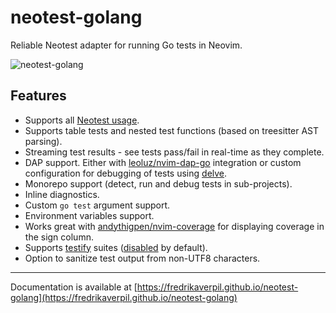 # neotest-golang

Reliable Neotest adapter for running Go tests in Neovim.

![neotest-golang](https://github.com/fredrikaverpil/neotest-golang/assets/994357/afb6e936-b355-4d7b-ab73-65c21ee66ae7)

## Features

- Supports all [Neotest usage](https://github.com/nvim-neotest/neotest#usage).
- Supports table tests and nested test functions (based on treesitter AST
  parsing).
- Streaming test results - see tests pass/fail in real-time as they complete.
- DAP support. Either with
  [leoluz/nvim-dap-go](https://github.com/leoluz/nvim-dap-go) integration or
  custom configuration for debugging of tests using
  [delve](https://github.com/go-delve/delve).
- Monorepo support (detect, run and debug tests in sub-projects).
- Inline diagnostics.
- Custom `go test` argument support.
- Environment variables support.
- Works great with
  [andythigpen/nvim-coverage](https://github.com/andythigpen/nvim-coverage) for
  displaying coverage in the sign column.
- Supports [testify](https://github.com/stretchr/testify) suites
  ([disabled](https://fredrikaverpil.github.io/neotest-golang/config/#testify_enabled)
  by default).
- Option to sanitize test output from non-UTF8 characters.

---

Documentation is available at
[https://fredrikaverpil.github.io/neotest-golang](https://fredrikaverpil.github.io/neotest-golang)
